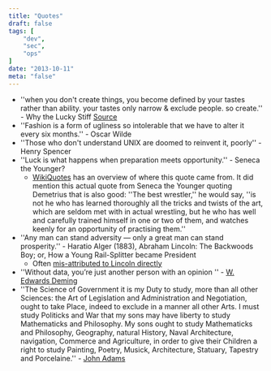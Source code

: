 ```yaml
---
title: "Quotes"
draft: false
tags: [
    "dev",
    "sec",
    "ops"
]
date: "2013-10-11"
meta: "false"
---
```

- ''when you don't create things, you become defined by your tastes rather than ability. your tastes only narrow & exclude people. so create.'' - Why the Lucky Stiff [Source](http://gilesbowkett.blogspot.com/2012/02/rails-went-off-rails-why-im-rebuilding.html)
- ''Fashion is a form of ugliness so intolerable that we have to alter it every six months.'' - Oscar Wilde
- ''Those who don't understand UNIX are doomed to reinvent it, poorly'' - Henry Spencer
- ''Luck is what happens when preparation meets opportunity.'' - Seneca the Younger?
  - [WikiQuotes](https://en.wikiquote.org/wiki/Seneca_the_Younger#Disputed) has an overview of where this quote came from.  It did mention this actual
quote from Seneca the Younger quoting Demetrius that is also good:  ''The best wrestler,'' he would say, ''is not he who has learned thoroughly all the tricks and twists of the art, which are seldom met with in actual wrestling, but he who has well and carefully trained himself in one or two of them, and watches keenly for an opportunity of practising them.''
- ''Any man can stand adversity — only a great man can stand prosperity.'' - Haratio Alger (1883), Abraham Lincoln: The Backwoods Boy; or, How a Young Rail-Splitter became President
  - Often [mis-attributed to Lincoln directly](https://en.wikiquote.org/wiki/Abraham_Lincoln#Misattributed)
- ''Without data, you’re just another person with an opinion '' - [W. Edwards Deming](https://www.arcaspicio.com/insights/without-data-its-just-an-opinion#:~:text=As%20the%20legendary%20engineer%20W,on%20biases%20or%20false%20assumptions.)
- ''The Science of Government it is my Duty to study, more than all other Sciences: the Art of Legislation and Administration and Negotiation, ought to take Place, indeed to exclude in a manner all other Arts. I must study Politicks and War that my sons may have liberty to study Mathematicks and Philosophy. My sons ought to study Mathematicks and Philosophy, Geography, natural History, Naval Architecture, navigation, Commerce and Agriculture, in order to give their Children a right to study Painting, Poetry, Musick, Architecture, Statuary, Tapestry and Porcelaine.'' - [John Adams]([Title](https://en.wikiquote.org/wiki/John_Adams#1780s))